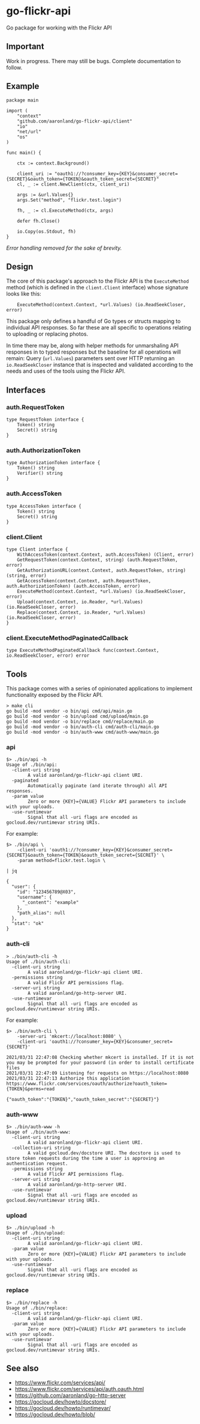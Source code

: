 # go-flickr-api

Go package for working with the Flickr API

## Important

Work in progress. There may still be bugs. Complete documentation to follow.

## Example

```
package main

import (
	"context"
	"github.com/aaronland/go-flickr-api/client"
	"io"
	"net/url"
	"os"
)

func main() {

	ctx := context.Background()

	client_uri := "oauth1://?consumer_key={KEY}&consumer_secret={SECRET}&oauth_token={TOKEN}&oauth_token_secret={SECRET}"
	cl, _ := client.NewClient(ctx, client_uri)

	args := &url.Values{}
	args.Set("method", "flickr.test.login")

	fh, _ := cl.ExecuteMethod(ctx, args)

	defer fh.Close()
	
	io.Copy(os.Stdout, fh)
}
```

_Error handling removed for the sake of brevity._

## Design

The core of this package's approach to the Flickr API is the `ExecuteMethod` method (which is defined in the `client.Client` interface) whose signature looks like this:

```
	ExecuteMethod(context.Context, *url.Values) (io.ReadSeekCloser, error)
```

This package only defines a handful of Go types or structs mapping to individual API responses. So far these are all specific to operations relating to uploading or replacing photos.

In time there may be, along with helper methods for unmarshaling API responses in to typed responses but the baseline for all operations will remain: Query (`url.Values`) parameters sent over HTTP returning an `io.ReadSeekCloser` instance that is inspected and validated according to the needs and uses of the tools using the Flickr API.

## Interfaces

### auth.RequestToken

```
type RequestToken interface {
	Token() string
	Secret() string
}
```

### auth.AuthorizationToken

```
type AuthorizationToken interface {
	Token() string
	Verifier() string
}
```

### auth.AccessToken

```
type AccessToken interface {
	Token() string
	Secret() string
}
```

### client.Client

```
type Client interface {
	WithAccessToken(context.Context, auth.AccessToken) (Client, error)	
	GetRequestToken(context.Context, string) (auth.RequestToken, error)
	GetAuthorizationURL(context.Context, auth.RequestToken, string) (string, error)
	GetAccessToken(context.Context, auth.RequestToken, auth.AuthorizationToken) (auth.AccessToken, error)
	ExecuteMethod(context.Context, *url.Values) (io.ReadSeekCloser, error)
	Upload(context.Context, io.Reader, *url.Values) (io.ReadSeekCloser, error)
	Replace(context.Context, io.Reader, *url.Values) (io.ReadSeekCloser, error)
}
```

### client.ExecuteMethodPaginatedCallback

```
type ExecuteMethodPaginatedCallback func(context.Context, io.ReadSeekCloser, error) error
```

## Tools

This package comes with a series of opinionated applications to implement functionality exposed by the Flickr API.

```
> make cli
go build -mod vendor -o bin/api cmd/api/main.go
go build -mod vendor -o bin/upload cmd/upload/main.go
go build -mod vendor -o bin/replace cmd/replace/main.go
go build -mod vendor -o bin/auth-cli cmd/auth-cli/main.go
go build -mod vendor -o bin/auth-www cmd/auth-www/main.go
```

### api

```
$> ./bin/api -h
Usage of ./bin/api:
  -client-uri string
    	A valid aaronland/go-flickr-api client URI.
  -paginated
    	Automatically paginate (and iterate through) all API responses.
  -param value
    	Zero or more {KEY}={VALUE} Flickr API parameters to include with your uploads.
  -use-runtimevar
    	Signal that all -uri flags are encoded as gocloud.dev/runtimevar string URIs.
```

For example:

```
$> ./bin/api \
	-client-uri 'oauth1://?consumer_key={KEY}&consumer_secret={SECRET}&oauth_token={TOKEN}&oauth_token_secret={SECRET}' \
	-param method=flickr.test.login \

| jq

{
  "user": {
    "id": "123456789@X03",
    "username": {
      "_content": "example"
    },
    "path_alias": null
  },
  "stat": "ok"
}
```

### auth-cli

```
> ./bin/auth-cli -h
Usage of ./bin/auth-cli:
  -client-uri string
    	A valid aaronland/go-flickr-api client URI.
  -permissions string
    	A valid Flickr API permissions flag.
  -server-uri string
    	A valid aaronland/go-http-server URI.
  -use-runtimevar
    	Signal that all -uri flags are encoded as gocloud.dev/runtimevar string URIs.
```

For example:

```
$> ./bin/auth-cli \
	-server-uri 'mkcert://localhost:8080' \
	-client-uri 'oauth1://?consumer_key={KEY}&consumer_secret={SECRET}'
	
2021/03/31 22:47:08 Checking whether mkcert is installed. If it is not you may be prompted for your password (in order to install certificate files
2021/03/31 22:47:09 Listening for requests on https://localhost:8080
2021/03/31 22:47:13 Authorize this application https://www.flickr.com/services/oauth/authorize?oauth_token={TOKEN}&perms=read

{"oauth_token":"{TOKEN}","oauth_token_secret":"{SECRET}"}
```

### auth-www

```
$> ./bin/auth-www -h
Usage of ./bin/auth-www:
  -client-uri string
    	A valid aaronland/go-flickr-api client URI.
  -collection-uri string
    	A valid gocloud.dev/docstore URI. The docstore is used to store token requests during the time a user is approving an authentication request.
  -permissions string
    	A valid Flickr API permissions flag.
  -server-uri string
    	A valid aaronland/go-http-server URI.
  -use-runtimevar
    	Signal that all -uri flags are encoded as gocloud.dev/runtimevar string URIs.
```

### upload

```
$> ./bin/upload -h
Usage of ./bin/upload:
  -client-uri string
    	A valid aaronland/go-flickr-api client URI.
  -param value
    	Zero or more {KEY}={VALUE} Flickr API parameters to include with your uploads.
  -use-runtimevar
    	Signal that all -uri flags are encoded as gocloud.dev/runtimevar string URIs.
```

### replace

```
$> ./bin/replace -h
Usage of ./bin/replace:
  -client-uri string
    	A valid aaronland/go-flickr-api client URI.
  -param value
    	Zero or more {KEY}={VALUE} Flickr API parameters to include with your uploads.
  -use-runtimevar
    	Signal that all -uri flags are encoded as gocloud.dev/runtimevar string URIs.
```

## See also

* https://www.flickr.com/services/api/
* https://www.flickr.com/services/api/auth.oauth.html
* https://github.com/aaronland/go-http-server
* https://gocloud.dev/howto/docstore/
* https://gocloud.dev/howto/runtimevar/
* https://gocloud.dev/howto/blob/